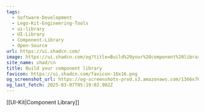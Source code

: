 ```yaml
---
tags:
  - Software-Development
  - Lego-Kit-Engineering-Tools
  - ui-library
  - UI-Library
  - Component-Library
  - Open-Source
url: https://ui.shadcn.com/
image: https://ui.shadcn.com/og?title=Build%20your%20component%20library&description=A%20set%20of%20beautifully-designed%2C%20accessible%20components%20and%20a%20code%20distribution%20platform.%20Works%20with%20your%20favorite%20frameworks.%20Open%20Source.%20Open%20Code.
site_name: shad/cn
title: Build your component library
favicon: https://ui.shadcn.com/favicon-16x16.png
og_screenshot_url: https://og-screenshots-prod.s3.amazonaws.com/1366x768/80/false/11217e97399022d963ebaf46f7eff4832e7abeb22aad7e0b24c37fe7470e69ed.jpeg
og_last_fetch: 2025-03-07T05:19:02.902Z
---
```


[[UI-Kit|Component Library]]
